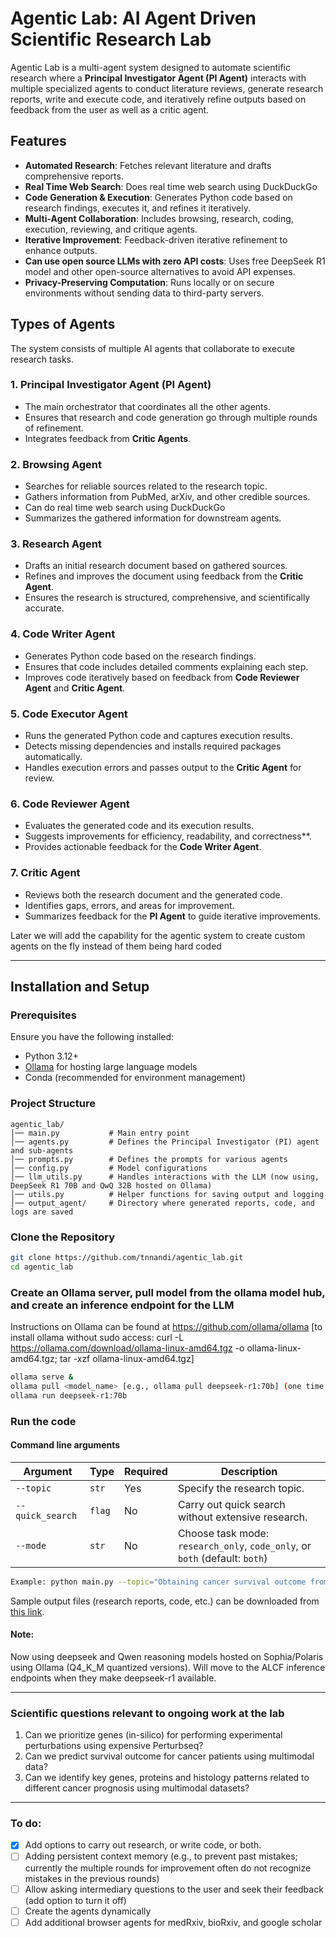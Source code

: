 # Agentic Lab: AI Agent Driven Scientific Research Lab

Agentic Lab is a multi-agent system designed to automate scientific research where a **Principal Investigator Agent (PI Agent)** interacts with multiple specialized agents to conduct literature reviews, generate research reports, write and execute code, and iteratively refine outputs based on feedback from the user as well as a critic agent.

## **Features**
- **Automated Research**: Fetches relevant literature and drafts comprehensive reports.
- **Real Time Web Search**: Does real time web search using DuckDuckGo
- **Code Generation & Execution**: Generates Python code based on research findings, executes it, and refines it iteratively.
- **Multi-Agent Collaboration**: Includes browsing, research, coding, execution, reviewing, and critique agents.
- **Iterative Improvement**: Feedback-driven iterative refinement to enhance outputs.
- **Can use open source LLMs with zero API costs**: Uses free DeepSeek R1 model and other open-source alternatives to avoid API expenses.
- **Privacy-Preserving Computation**: Runs locally or on secure environments without sending data to third-party servers.
## Types of Agents

The system consists of multiple AI agents that collaborate to execute research tasks.

### **1. Principal Investigator Agent (PI Agent)**
- The main orchestrator that coordinates all the other agents.
- Ensures that research and code generation go through multiple rounds of refinement.
- Integrates feedback from **Critic Agents**.

### **2. Browsing Agent**
- Searches for reliable sources related to the research topic.
- Gathers information from PubMed, arXiv, and other credible sources.
- Can do real time web search using DuckDuckGo
- Summarizes the gathered information for downstream agents.

### **3. Research Agent**
- Drafts an initial research document based on gathered sources.
- Refines and improves the document using feedback from the **Critic Agent**.
- Ensures the research is structured, comprehensive, and scientifically accurate.

### **4. Code Writer Agent**
- Generates Python code based on the research findings.
- Ensures that code includes detailed comments explaining each step.
- Improves code iteratively based on feedback from **Code Reviewer Agent** and **Critic Agent**.

### **5. Code Executor Agent**
- Runs the generated Python code and captures execution results.
- Detects missing dependencies and installs required packages automatically.
- Handles execution errors and passes output to the **Critic Agent** for review.

### **6. Code Reviewer Agent**
- Evaluates the generated code and its execution results.
- Suggests improvements for efficiency, readability, and correctness**.
- Provides actionable feedback for the **Code Writer Agent**.

### **7. Critic Agent**
- Reviews both the research document and the generated code.
- Identifies gaps, errors, and areas for improvement.
- Summarizes feedback for the **PI Agent** to guide iterative improvements.

Later we will add the capability for the agentic system to create custom agents on the fly instead of them being hard coded

---

## **Installation and Setup**
### **Prerequisites**
Ensure you have the following installed:
- Python 3.12+
- [Ollama](https://ollama.com/) for hosting large language models
- Conda (recommended for environment management)

### **Project Structure**
```plaintext
agentic_lab/
│── main.py           # Main entry point
│── agents.py         # Defines the Principal Investigator (PI) agent and sub-agents
│── prompts.py        # Defines the prompts for various agents
│── config.py         # Model configurations 
│── llm_utils.py      # Handles interactions with the LLM (now using, DeepSeek R1 70B and QwQ 32B hosted on Ollama) 
│── utils.py          # Helper functions for saving output and logging
│── output_agent/     # Directory where generated reports, code, and logs are saved
```
### **Clone the Repository**
```bash
git clone https://github.com/tnnandi/agentic_lab.git
cd agentic_lab
```

### **Create an Ollama server, pull model from the ollama model hub, and create an inference endpoint for the LLM**
Instructions on Ollama can be found at https://github.com/ollama/ollama 
[to install ollama without sudo access: curl -L https://ollama.com/download/ollama-linux-amd64.tgz -o ollama-linux-amd64.tgz; tar -xzf ollama-linux-amd64.tgz]
```bash
ollama serve &
ollama pull <model_name> [e.g., ollama pull deepseek-r1:70b] (one time only for the initial pull) 
ollama run deepseek-r1:70b

```

### **Run the code**

#### Command line arguments

| Argument         | Type     | Required | Description                                                                 |
|------------------|----------|----------|-----------------------------------------------------------------------------|
| `--topic`        | `str`    | Yes      | Specify the research topic.                                                |
| `--quick_search` | `flag`   | No       | Carry out quick search without extensive research.                         |
| `--mode`         | `str`    | No       | Choose task mode: `research_only`, `code_only`, or `both` (default: `both`)|


```bash
Example: python main.py --topic="Obtaining cancer survival outcome from bulk RNASeq and histology embeddings"
```

Sample output files (research reports, code, etc.) can be downloaded from [this link](https://drive.google.com/drive/folders/1POuQGOqttcD7fNEBJzYD8ga45cWX4x-z?usp=sharing). 

#### Note: 
Now using deepseek and Qwen reasoning models hosted on Sophia/Polaris using Ollama (Q4_K_M quantized versions). Will move to the ALCF inference endpoints when they make deepseek-r1 available.
<!-- The 70b model works fine, but the 671b model throws error related to the number of experts being used is more than that allowed by the ollama llama.cpp installation -->

---

### Scientific questions relevant to ongoing work at the lab
1. Can we prioritize genes (in-silico) for performing experimental perturbations using expensive Perturbseq?
2. Can we predict survival outcome for cancer patients using multimodal data?
3. Can we identify key genes, proteins and histology patterns related to different cancer prognosis using multimodal datasets?





---
### To do:

- [x] Add options to carry out research, or write code, or both.
- [ ] Adding persistent context memory (e.g., to prevent past mistakes; currently the multiple rounds for improvement often do not recognize mistakes in the previous rounds)
- [ ] Allow asking intermediary questions to the user and seek their feedback (add option to turn it off)
- [ ] Create the agents dynamically
- [ ] Add additional browser agents for medRxiv, bioRxiv, and google scholar
